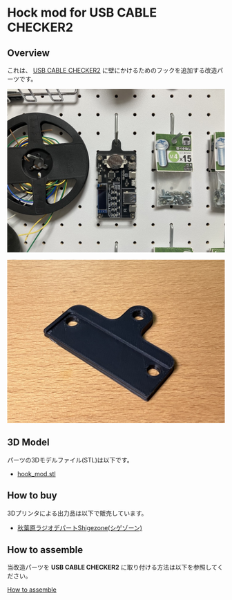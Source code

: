 # Hock mod for USB CABLE CHECKER2

## Overview
これは、 [USB CABLE CHECKER2](https://bit-trade-one.co.jp/adusbcim/) に壁にかけるためのフックを追加する改造パーツです。

![使用例](./res/on_perforated_board.jpg)

![パーツ本体](./res/hook_mod.jpg)

## 3D Model
パーツの3Dモデルファイル(STL)は以下です。

- [hook_mod.stl](./hook_mod.stl)

## How to buy
3Dプリンタによる出力品は以下で販売しています。

- [秋葉原ラジオデパートShigezone(シゲゾーン)](https://www.shigezone.com/)

## How to assemble
当改造パーツを **USB CABLE CHECKER2** に取り付ける方法は以下を参照してください。

[How to assemble](./doc/how_to_assemble.md)
